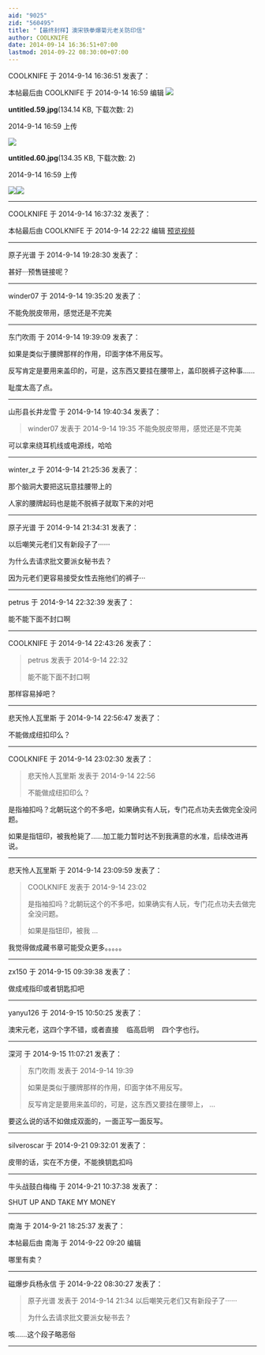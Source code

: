 ```yaml
---
aid: "9025"
zid: "560495"
title: "【最终封样】澳宋铁拳爆菊元老关防印信"
author: COOLKNIFE
date: 2014-09-14 16:36:51+07:00
lastmod: 2014-09-22 08:30:00+07:00
---
```


COOLKNIFE 于 2014-9-14 16:36:51 发表了：

本帖最后由 COOLKNIFE 于 2014-9-14 16:59 编辑 ![](/9025/165911xxdda86ba8rpbsi5.jpg)

**untitled.59.jpg**(134.14 KB, 下载次数: 2)

2014-9-14 16:59 上传

![](/9025/165911b00ew0l0o6iz9lwr.jpg)

**untitled.60.jpg**(134.35 KB, 下载次数: 2)

2014-9-14 16:59 上传

![](/9025/161606v8yzlrybnqkky8fv.jpg)![](https://mirrors.tuna.tsinghua.edu.cn/osdn/lgqm/72877/161612itaxxi9tkzo3b39s.jpg)

---

COOLKNIFE 于 2014-9-14 16:37:32 发表了：

本帖最后由 COOLKNIFE 于 2014-9-14 22:22 编辑 [预览视频](http://v.youku.com/v_show/id_XNzgxOTYzMjQ0.html)

---

原子光谱 于 2014-9-14 19:28:30 发表了：

甚好···预售链接呢？

---

winder07 于 2014-9-14 19:35:20 发表了：

不能免脱皮带用，感觉还是不完美

---

东门吹雨 于 2014-9-14 19:39:09 发表了：

如果是类似于腰牌那样的作用，印面字体不用反写。

反写肯定是要用来盖印的，可是，这东西又要挂在腰带上，盖印脱裤子这种事……

耻度太高了点。

---

山形县长井龙雪 于 2014-9-14 19:40:34 发表了：

> winder07 发表于 2014-9-14 19:35 不能免脱皮带用，感觉还是不完美

可以拿来绕耳机线或电源线，哈哈

---

winter_z 于 2014-9-14 21:25:36 发表了：

那个脑洞大要把这玩意挂腰带上的

人家的腰牌起码也是能不脱裤子就取下来的对吧

---

原子光谱 于 2014-9-14 21:34:31 发表了：

以后嘲笑元老们又有新段子了······

为什么去请求批文要派女秘书去？

因为元老们更容易接受女性去拖他们的裤子···

---

petrus 于 2014-9-14 22:32:39 发表了：

能不能下面不封口啊

---

COOLKNIFE 于 2014-9-14 22:43:26 发表了：

> petrus 发表于 2014-9-14 22:32
>
> 能不能下面不封口啊

那样容易掉吧？

---

悲天怜人瓦里斯 于 2014-9-14 22:56:47 发表了：

不能做成纽扣印么？

---

COOLKNIFE 于 2014-9-14 23:02:30 发表了：

> 悲天怜人瓦里斯 发表于 2014-9-14 22:56
>
> 不能做成纽扣印么？

是指袖扣吗？北朝玩这个的不多吧，如果确实有人玩，专门花点功夫去做完全没问题。

如果是指钮印，被我枪毙了……加工能力暂时达不到我满意的水准，后续改进再说。

---

悲天怜人瓦里斯 于 2014-9-14 23:09:59 发表了：

> COOLKNIFE 发表于 2014-9-14 23:02
>
> 是指袖扣吗？北朝玩这个的不多吧，如果确实有人玩，专门花点功夫去做完全没问题。
>
> 如果是指钮印，被我 ...

我觉得做成藏书章可能受众更多。。。。。

---

zx150 于 2014-9-15 09:39:38 发表了：

做成戒指印或者钥匙扣吧

---

yanyu126 于 2014-9-15 10:50:25 发表了：

澳宋元老，这四个字不错，或者直接    临高启明    四个字也行。

---

深河 于 2014-9-15 11:07:21 发表了：

> 东门吹雨 发表于 2014-9-14 19:39
>
> 如果是类似于腰牌那样的作用，印面字体不用反写。
>
> 反写肯定是要用来盖印的，可是，这东西又要挂在腰带上， ...

要这么说的话不如做成双面的，一面正写一面反写。

---

silveroscar 于 2014-9-21 09:32:01 发表了：

皮带的话，实在不方便，不能换钥匙扣吗

---

牛头战鼓白梅梅 于 2014-9-21 10:37:38 发表了：

SHUT UP AND TAKE MY MONEY

---

南海 于 2014-9-21 18:25:37 发表了：

本帖最后由 南海 于 2014-9-22 09:20 编辑

哪里有卖？

---

磁爆步兵杨永信 于 2014-9-22 08:30:27 发表了：

> 原子光谱 发表于 2014-9-14 21:34 以后嘲笑元老们又有新段子了······
>
> 为什么去请求批文要派女秘书去？

咳……这个段子略恶俗

---
